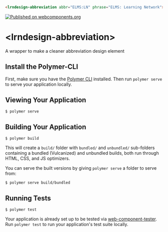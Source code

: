 <!--
```
<custom-element-demo>
  <template>
    <link rel="import" href="lrndesign-abbreviation.html">
    <next-code-block></next-code-block>
  </template>
</custom-element-demo>
```
-->
```html
<lrndesign-abbreviation abbr="ELMS:LN" phrase="ELMS: Learning Network"></lrndesign-abbreviation>
```

[![Published on webcomponents.org](https://img.shields.io/badge/webcomponents.org-published-blue.svg)](https://www.webcomponents.org/element/LRNWebComponents/lrndesign-abbreviation)

# \<lrndesign-abbreviation\>

A wrapper to make a cleaner abbreviation design element

## Install the Polymer-CLI

First, make sure you have the [Polymer CLI](https://www.npmjs.com/package/polymer-cli) installed. Then run `polymer serve` to serve your application locally.

## Viewing Your Application

```
$ polymer serve
```

## Building Your Application

```
$ polymer build
```

This will create a `build/` folder with `bundled/` and `unbundled/` sub-folders
containing a bundled (Vulcanized) and unbundled builds, both run through HTML,
CSS, and JS optimizers.

You can serve the built versions by giving `polymer serve` a folder to serve
from:

```
$ polymer serve build/bundled
```

## Running Tests

```
$ polymer test
```

Your application is already set up to be tested via [web-component-tester](https://github.com/Polymer/web-component-tester). Run `polymer test` to run your application's test suite locally.
